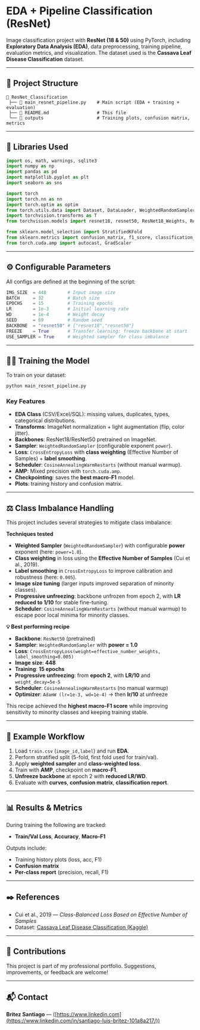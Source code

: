 # EDA + Pipeline Classification (ResNet)

Image classification project with **ResNet (18 & 50)** using PyTorch, including **Exploratory Data Analysis (EDA)**, data preprocessing, training pipeline, evaluation metrics, and visualization.
The dataset used is the **Cassava Leaf Disease Classification** dataset.

---

## 📂 Project Structure

```
📂 ResNet_Classification  
 ├── 📄 main_resnet_pipeline.py    # Main script (EDA + training + evaluation)  
 ├── 📄 README.md                  # This file     
 └── 📂 outputs                    # Training plots, confusion matrix, metrics  
```

---

## 🧰 Libraries Used

```python
import os, math, warnings, sqlite3
import numpy as np
import pandas as pd
import matplotlib.pyplot as plt
import seaborn as sns

import torch
import torch.nn as nn
import torch.optim as optim
from torch.utils.data import Dataset, DataLoader, WeightedRandomSampler
import torchvision.transforms as T
from torchvision.models import resnet18, resnet50, ResNet18_Weights, ResNet50_Weights

from sklearn.model_selection import StratifiedKFold
from sklearn.metrics import confusion_matrix, f1_score, classification_report
from torch.cuda.amp import autocast, GradScaler
```

---

## ⚙️ Configurable Parameters

All configs are defined at the beginning of the script:

```python
IMG_SIZE  = 448        # Input image size
BATCH     = 32         # Batch size
EPOCHS    = 15         # Training epochs
LR        = 1e-3       # Initial learning rate
WD        = 1e-4       # Weight decay
SEED      = 69         # Random seed
BACKBONE  = "resnet50" # {"resnet18","resnet50"}
FREEZE    = True       # Transfer learning: freeze backbone at start
USE_SAMPLER = True     # Weighted sampler for class imbalance
```

---

## 🏋️‍♂️ Training the Model

To train on your dataset:

```bash
python main_resnet_pipeline.py
```

### Key Features

* **EDA Class** (CSV/Excel/SQL): missing values, duplicates, types, categorical distributions.
* **Transforms**: ImageNet normalization + light augmentation (flip, color jitter).
* **Backbones**: ResNet18/ResNet50 pretrained on ImageNet.
* **Sampler**: `WeightedRandomSampler` (configurable exponent `power`).
* **Loss**: `CrossEntropyLoss` with **class weighting** (Effective Number of Samples) + **label smoothing**.
* **Scheduler**: `CosineAnnealingWarmRestarts` (without manual warmup).
* **AMP**: Mixed precision with `torch.cuda.amp`.
* **Checkpointing**: saves the **best macro-F1** model.
* **Plots**: training history and confusion matrix.

---

## ⚖️ Class Imbalance Handling

This project includes several strategies to mitigate class imbalance:

**Techniques tested**

* **Weighted Sampler** (`WeightedRandomSampler`) with configurable **power** exponent (here: `power=1.0`).
* **Class weighting** in loss using the **Effective Number of Samples** (Cui et al., 2019).
* **Label smoothing** in `CrossEntropyLoss` to improve calibration and robustness (here: `0.005`).
* **Image size tuning** (larger inputs improved separation of minority classes).
* **Progressive unfreezing**: backbone unfrozen from epoch 2, with **LR reduced to 1/10** for stable fine-tuning.
* **Scheduler**: `CosineAnnealingWarmRestarts` (without manual warmup) to escape poor local minima for minority classes.

**💡 Best performing recipe**

* **Backbone**: `ResNet50` (pretrained)
* **Sampler**: `WeightedRandomSampler` with **power = 1.0**
* **Loss**: `CrossEntropyLoss(weight=effective_number_weights, label_smoothing=0.005)`
* **Image size**: **448**
* **Training**: **15 epochs**
* **Progressive unfreezing**: from **epoch 2**, with **LR/10** and `weight_decay=5e-5`
* **Scheduler**: `CosineAnnealingWarmRestarts` (no manual warmup)
* **Optimizer**: `AdamW (lr=1e-3, wd=1e-4)` → then **lr/10** at unfreeze

This recipe achieved the **highest macro-F1 score** while improving sensitivity to minority classes and keeping training stable.

---

## 🎥 Example Workflow

1. Load `train.csv` (`image_id,label`) and run **EDA**.
2. Perform stratified split (5-fold, first fold used for train/val).
3. Apply **weighted sampler** and **class-weighted loss**.
4. Train with **AMP**, checkpoint on **macro-F1**.
5. **Unfreeze backbone** at epoch 2 with **reduced LR/WD**.
6. Evaluate with **curves**, **confusion matrix**, **classification report**.

---

## 📊 Results & Metrics

During training the following are tracked:

* **Train/Val Loss**, **Accuracy**, **Macro-F1**

Outputs include:

* Training history plots (loss, acc, F1)
* **Confusion matrix**
* **Per-class report** (precision, recall, F1)

---

## ✒️ References

* Cui et al., 2019 — *Class-Balanced Loss Based on Effective Number of Samples*
* Dataset: [Cassava Leaf Disease Classification (Kaggle)](https://www.kaggle.com/competitions/cassava-leaf-disease-classification)

---

## 🤝 Contributions

This project is part of my professional portfolio.
Suggestions, improvements, or feedback are welcome!

---

## 📬 Contact

**Britez Santiago** — ([https://www.linkedin.com](https://www.linkedin.com/in/santiago-luis-britez-101a8a217/))
